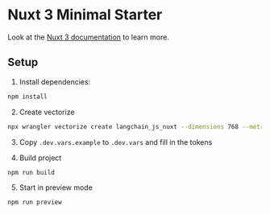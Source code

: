 # Nuxt 3 Minimal Starter

Look at the [Nuxt 3 documentation](https://nuxt.com/docs/getting-started/introduction) to learn more.

## Setup

1. Install dependencies:

```bash
npm install
```

2. Create vectorize

```bash
npx wrangler vectorize create langchain_js_nuxt --dimensions 768 --metric cosine
```

3. Copy `.dev.vars.example` to `.dev.vars` and fill in the tokens

4. Build project

```bash
npm run build
```

5. Start in preview mode

```bash
npm run preview
```

